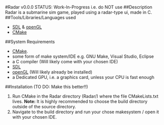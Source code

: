 #Radar v0.0.0 STATUS: Work-In-Progress i.e. do NOT use
##Description
Radar is a submarine sim game, played using a radar-type ui, made in C.
##Tools/Libraries/Languages used
-  [SDL](http://www.libsdl.org) & [openGL](https://www.opengl.org/)
-  [CMake](https://www.cmake.org)

##System Requirements
- [CMake](https://www.cmake.org).
- some form of make system/IDE e.g. GNU Make, Visual Studio, Eclipse
- a C compiler (Will likely come with your chosen IDE)
- [SDL](http://www.libsdl.org)
- [openGL](https://www.opengl.org/) (Will likely already be installed)
- a Dedicated GPU, i.e. a graphics card, unless your CPU is fast enough

##Installation (TO DO: Make this better!!)
1. Run CMake in the Radar directory (Radar/) where the file CMakeLists.txt
lives. **Note:** It is highly recommended to choose the build directory outside
of the source directory.
2. Navigate to the build directory and run your chose makesystem / open it with
your chosen IDE.

